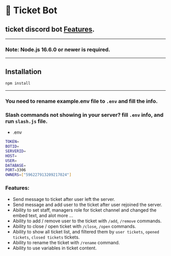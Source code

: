 # 📃 Ticket Bot


## ticket discord bot [Features](#features).

---
### Note: Node.js 16.6.0 or newer is required.
---

## Installation

```sh
npm install
```
---

### You need to rename example.env file to `.env` and fill the info.
### Slash commands not showing in your server? fill `.env` info, and run `slash.js` file.

- .env
```sh
TOKEN=
BOTID=
SERVERID=
HOST=
USER=
DATABASE=
PORT=3306
OWNERS=["596227913209217024"]
```

### Features:
- Send message to ticket after user left the server.
- Send message and add user to the ticket after user rejoined the server.
- Ability to set staff, managers role for ticket channel and changed the embed text, and alot more ...
- Ability to add / remove user to the ticket with `/add`, `/remove` commands.
- Ability to close / open ticket with `/close`, `/open` commands.
- Ability to show all ticket list, and filtered them by `user tickets`, `opened tickets`, `closed tickets` tickets.
- Ability to rename the ticket with `/rename` command.
- Ability to use variables in ticket content.